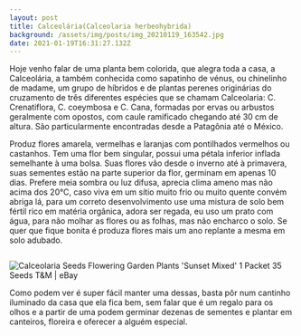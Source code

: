 ```yaml
---
layout: post
title: Calceolária(Calceolaria herbeohybrida)
background: /assets/img/posts/img_20210119_163542.jpg
date: 2021-01-19T16:31:27.132Z
---
```

Hoje venho falar de uma planta bem colorida, que alegra toda a casa, a Calceolária, a também conhecida como sapatinho de vénus, ou chinelinho de madame, um grupo de híbridos e de plantas perenes originárias do cruzamento de três diferentes espécies que se chamam Calceolaria: C. Crenatiflora, C. coeymbosa e C. Cana, formadas por ervas ou arbustos geralmente com opostos, com caule ramificado chegando até 30 cm de altura. São particularmente encontradas desde a Patagônia até o México.

Produz flores amarela, vermelhas e laranjas com pontilhados vermelhos ou castanhos. Tem uma flor bem singular, possui uma pétala inferior inflada semelhante à uma bolsa. Suas flores vão desde o inverno até à primavera, suas sementes estão na parte superior da flor, germinam em apenas 10 dias. Prefere meia sombra ou luz difusa, aprecia clima ameno mas não acima dos 20°C, caso viva em um sítio muito frio ou muito quente convém abriga lá, para um correto desenvolvimento use uma mistura de solo bem fértil rico em matéria orgânica, adora ser regada, eu uso um prato com água, para não molhar as flores ou as folhas, mas não encharco o solo. Se quer que fique bonita é produza flores mais um ano replante a mesma em solo adubado. 

![]()

![Calceolaria Seeds Flowering Garden Plants 'Sunset Mixed' 1 Packet 35 Seeds  T&M | eBay](https://i.ebayimg.com/images/g/FZ4AAOSwWEZeowhh/s-l300.jpg)



Como podem ver é super fácil manter uma dessas, basta pôr num cantinho iluminado da casa que ela fica bem, sem falar que é um regalo para os olhos e a partir de uma podem germinar dezenas de sementes e plantar em canteiros, floreira e oferecer a alguém especial.